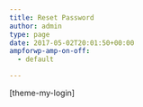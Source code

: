 ```yaml
---
title: Reset Password
author: admin
type: page
date: 2017-05-02T20:01:50+00:00
ampforwp-amp-on-off:
  - default

---
```

[theme-my-login]